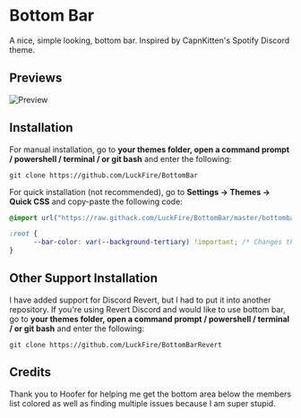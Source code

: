 # Bottom Bar
A nice, simple looking, bottom bar. Inspired by CapnKitten's Spotify Discord theme.

## Previews
![Preview](https://media.discordapp.net/attachments/738968109288914976/754510121748398130/unknown.png?width=1539&height=836)

## Installation
For manual installation, go to  **your themes folder, open a command prompt / powershell / terminal / or git bash**  and enter the following:
```
git clone https://github.com/LuckFire/BottomBar
```

For quick installation (not recommended), go to  **Settings -> Themes -> Quick CSS**  and copy-paste the following code:
```css
@import url("https://raw.githack.com/LuckFire/BottomBar/master/bottombar.theme.css");

:root {
      --bar-color: var(--background-tertiary) !important; /* Changes the bar color. */
}
```

## Other Support Installation
I have added support for Discord Revert, but I had to put it into another repository. If you're using Revert Discord and would like to use bottom bar, go to  **your themes folder, open a command prompt / powershell / terminal / or git bash**  and enter the following:
```
git clone https://github.com/LuckFire/BottomBarRevert
```

## Credits 
Thank you to Hoofer for helping me get the bottom area below the members list colored as well as finding multiple issues because I am super stupid.
